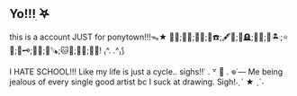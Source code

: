 ## Yo!!!ִ ࣪𖤐
this is a account JUST for ponytown!!!ᯓ★
🦑🐇;🩷👛;🔳🔲;🍋☎️;🖋️🎀;🔦🪦;🦊🩷;💭🏝️;⭐🦖;🍷🗝️;👑🍪;🌳🪚;🐱🌈;🌿🌂;🔪🐾! ₍^. .^₎⟆

I HATE SCHOOL!!! Like my life is just a cycle.. sighs!!˙ . ꒷ 🍰 . 𖦹˙—
Me being jealous of every single good artist bc I suck at drawing. Sigh!˗ˏˋ ★ ˎˊ˗


<!--
**Bleh-OuO/Bleh-OuO** is a ✨ _special_ ✨ repository because its `README.md` (this file) appears on your GitHub profile.

Here are some ideas to get you started:

- 🔭 I’m currently working on ...
- 🌱 I’m currently learning ...
- 👯 I’m looking to collaborate on ...
- 🤔 I’m looking for help with ...
- 💬 Ask me about ...
- 📫 How to reach me: ...
- 😄 Pronouns: ...
- ⚡ Fun fact: ...
-->
